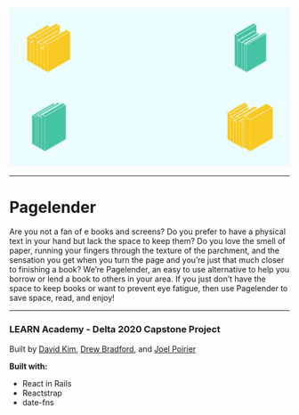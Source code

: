 ![Pagelender Photo](/app/assets/images/loginPage.png) 

***

# Pagelender

Are you not a fan of e books and screens? Do you prefer to have a physical text in your hand but lack the space to keep them? Do you love the smell of paper, running your fingers through the texture of the parchment, and the sensation you get when you turn the page and you’re just that much closer to finishing a book? We’re Pagelender, an easy to use alternative to help you borrow or lend a book to others in your area. If you just don’t have the space to keep books or want to prevent eye fatigue, then use Pagelender to save space, read, and enjoy! 

***

### LEARN Academy - Delta 2020 Capstone Project

Built by [David Kim](https://github.com/davidkim4), [Drew Bradford](https://github.com/drewbrad4), and [Joel Poirier](https://github.com/devJoelMichael)

**Built with:**

* React in Rails
* Reactstrap
* date-fns
